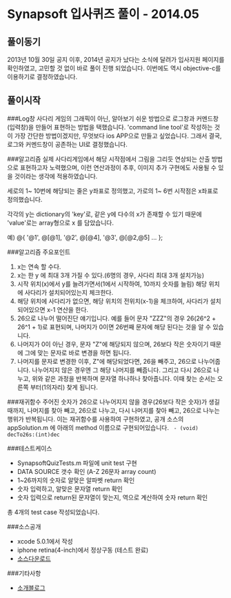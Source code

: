 Synapsoft 입사퀴즈 풀이 - 2014.05
=

풀이동기
-

  2013년 10월 30일 공지 이후, 2014년 공지가 났다는 소식에 달려가 입사지원 페이지를 확인하였고, 고민할 것 없이 바로 풀이 진행 되었습니다. 이번에도 역시 objective-c를 이용하기로 결정하였습니다.
  
풀이시작
-

###Log창
  사다리 게임의 그래픽이 아닌, 알아보기 쉬운 방법으로 로그창과 커멘드창(입력창)을 만들어 표현하는 방법을 택했습니다.
  'command line tool'로 작성하는 것이 가장 간단한 방법이겠지만, 무엇보다 ios APP으로 만들고 싶었습니다.
  그래서 결국, 로그와 커멘드창이 공존하는 UI로 결정했습니다.

###알고리즘
  실제 사다리게임에서 해당 시작점에서 그림을 그리듯 연상되는 산출 방법으로 표현하고자 노력했으며,
  이런 연산과정이 추후, 이미지 추가 구현에도 사용될 수 있을 것이라는 생각에 적용하였습니다.
  
  세로의 1~ 10번에 해당되는 줄은 y좌표로 정의했고,
  가로의 1~ 6번 시작점은 x좌표로 정의했습니다.
  
  각각의 y는 dictionary의 'key'로, 같은 y에 다수의 x가 존재할 수 있기 때문에 'value'로는 array형으로 x 를 담았습니다.
  
  예) @{ '@1', @[@1],
         '@2', @[@4],
         '@3', @[@2,@5] ... };
  
###알고리즘 주요포인트
  1. x는 연속 할 수다.
  2. x는 한 y 에 최대 3개 가질 수 있다.(6명의 경우, 사다리 최대 3개 설치가능)
  3. 시작 위치(x)에서 y를 늘려가면서(1에서 시작하여, 10까지 숫자를 늘림) 해당 위치에 사다리가 설치되어있는지 체크한다.
  4. 해당 위치에 사다리가 없으면, 해당 위치의 전위치(x-1)을 체크하여, 사다리가 설치되어있으면 x-1 연산을 한다.
  5. 
      26으로 나누어 떨어진단 얘기입니다. 예를 들어 문자 "ZZZ"의 경우 26(26^2 + 26^1 + 1)로 표현되며, 나머지가 0이면 26번째 문자에 해당 된다는 것을 알 수 있습니다.
  2. 나머지가 0이 아닌 경우,
      문자 "Z"에 해당되지 않으며, 26보다 작은 숫자이기 때문에 그에 맞는 문자로 바로 변경을 하면 됩니다.
  3. 나머지를 문자로 변경한 이후,
      Z"에 해당되었다면, 26을 빼주고, 26으로 나누어줍니다. 나누어지지 않은 경우엔 그 해당 나머지를 빼줍니다. 그리고 다시 26으로 나누고, 위와 같은 과정을 반복하며 문자열 하나하나 찾아줍니다. 이때 찾는 순서는 오른쪽 부터(1의자리) 찾게 됩니다.

###재귀함수
  주어진 숫자가 26으로 나누어지지 않을 경우(26보다 작은 숫자)가 생길 때까지, 나머지를 찾아 빼고, 26으로 나누고, 다시 나머지를 찾아 빼고, 26으로 나누는 행위가 반복됩니다. 이는 재귀함수를 사용하여 구현하였고, 공개 소스의 appSolution.m 에 아래의 method 이름으로 구현되어있습니다.
<code> - (void) decTo26s:(int)dec </code>

###테스트케이스 
- SynapsoftQuizTests.m 파일에 unit test 구현
- DATA SOURCE 갯수 확인 (A-Z 26문자 array count)
- 1~26까지의 숫자로 알맞은 알파벳 return 확인
- 숫자 입력하고, 알맞은 문자열 return 확인
- 숫자 입력으로 return된 문자열이 맞는지, 역으로 계산하여 숫자 return 확인

총 4개의 test case 작성되었습니다.

###소스공개
- xcode 5.0.1에서 작성
- iphone retina(4-inch)에서 정상구동 (테스트 완료)
- [소스다운로드][1]

###기타사항
- [소개블로그][2]



[1]: https://drive.google.com/file/d/0B70xA4jw5f9bTXQ0bGstWFpJckE/edit?usp=sharing "Kabkee Google Driver"
[2]: http://kabkee.blogspot.kr/2013/11/objective-c-ios-synapsoft.html "Kabkee Blogger"




